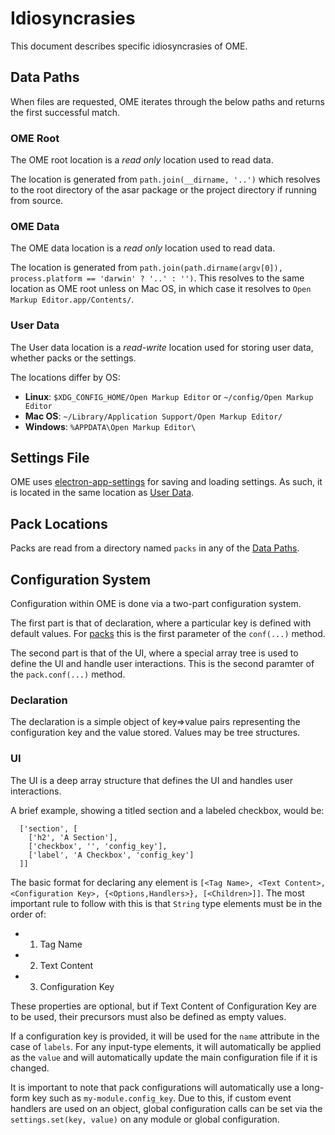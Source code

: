 # Idiosyncrasies
This document describes specific idiosyncrasies of OME.

## Data Paths
When files are requested, OME iterates through the below paths and returns the first successful match.

### OME Root
The OME root location is a *read only* location used to read data.

The location is generated from `path.join(__dirname, '..')` which resolves to the root directory of the asar package or the project directory if running from source.

### OME Data
The OME data location is a *read only* location used to read data.

The location is generated from `path.join(path.dirname(argv[0]), process.platform == 'darwin' ? '..' : '')`. This resolves to the same location as OME root unless on Mac OS, in which case it resolves to `Open Markup Editor.app/Contents/`.

### User Data
The User data location is a *read-write* location used for storing user data, whether packs or the settings.

The locations differ by OS:

  * **Linux**: `$XDG_CONFIG_HOME/Open Markup Editor` or `~/config/Open Markup Editor`
  * **Mac OS**: `~/Library/Application Support/Open Markup Editor/`
  * **Windows**: `%APPDATA\Open Markup Editor\`

## Settings File
OME uses [electron-app-settings](https://github.com/kettek/electron-app-settings) for saving and loading settings. As such, it is located in the same location as [User Data](#user-data).

## Pack Locations
Packs are read from a directory named `packs` in any of the [Data Paths](#data-paths).

## Configuration System
Configuration within OME is done via a two-part configuration system.

The first part is that of declaration, where a particular key is defined with default values. For [packs](packs) this is the first parameter of the `conf(...)` method.

The second part is that of the UI, where a special array tree is used to define the UI and handle user interactions. This is the second paramter of the `pack.conf(...)` method.

### Declaration
The declaration is a simple object of key=>value pairs representing the configuration key and the value stored. Values may be tree structures.

### UI
The UI is a deep array structure that defines the UI and handles user interactions.

A brief example, showing a titled section and a labeled checkbox, would be:

```
  ['section', [
    ['h2', 'A Section'],
    ['checkbox', '', 'config_key'],
    ['label', 'A Checkbox', 'config_key']
  ]]
```

The basic format for declaring any element is `[<Tag Name>, <Text Content>, <Configuration Key>, {<Options,Handlers>}, [<Children>]]`. The most important rule to follow with this is that `String` type elements must be in the order of:

  * 1. Tag Name
  * 2. Text Content
  * 3. Configuration Key

These properties are optional, but if Text Content of Configuration Key are to be used, their precursors must also be defined as empty values.

If a configuration key is provided, it will be used for the `name` attribute in the case of `labels`. For any input-type elements, it will automatically be applied as the `value` and will automatically update the main configuration file if it is changed.

It is important to note that pack configurations will automatically use a long-form key such as `my-module.config_key`. Due to this, if custom event handlers are used on an object, global configuration calls can be set via the `settings.set(key, value)` on any module or global configuration.


